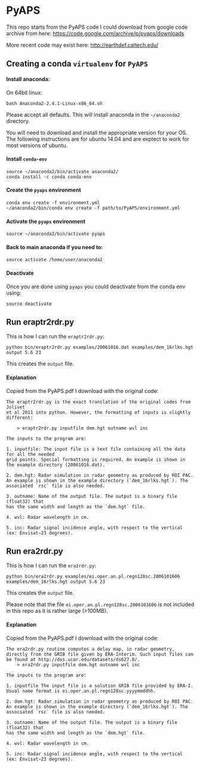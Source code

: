 # PyAPS 
This repo starts from the PyAPS code I could download from google code archive from here: https://code.google.com/archive/p/pyaps/downloads

More recent code may exist here: http://earthdef.caltech.edu/

## Creating a conda `virtualenv` for `PyAPS`

####  Install anaconda:

On 64bit linux:
    
    bash Anaconda2-2.4.1-Linux-x86_64.sh

Please accept all defaults. This will install anaconda in the `~/anaconda2` directory.
 
You will need to download and install the appropriate version for your OS. The following instructions are for ubuntu 14.04 and are exptect to work for most versions of ubuntu.

#### Install `conda-env`

    source ~/anaconda2/bin/activate anaconda2/
    conda install -c conda conda-env

#### Create the `pyaps` environment
    
    conda env create -f environment.yml
    ~/anaconda2/bin/conda env create -f path/to/PyAPS/environment.yml

#### Activate the `pyaps` environment

    source ~/anaconda2/bin/activate pyaps
    
#### Back to main anaconda if you need to:
    
    source activate /home/user/anaconda2
    
#### Deactivate
Once you are done using `pyaps` you could deactivate from the conda env using: 

    source deactivate

## Run eraptr2rdr.py

This is how I can run the `eraptr2rdr.py`: 

    python bin/eraptr2rdr.py examples/20061016.dat examples/dem_16rlks.hgt output 5.6 23
    
This creates the `output` file.

#### Explanation
Copied from the PyAPS.pdf I download with the original code:


    The eraptr2rdr.py is the exact translation of the original codes from Jolivet
    et al 2011 into python. However, the formatting of inputs is slightly different:
        
        > eraptr2rdr.py inputfile dem.hgt outname wvl inc
    
    The inputs to the program are:
    
    1. inputfile: The input file is a text file containing all the data for all the needed
    grid points. Special formatting is required. An example is shown in
    the example directory (20061016.dat).
    
    2. dem.hgt: Radar simulation in radar geometry as produced by ROI PAC.
    An example is shown in the example directory (`dem_16rlks.hgt`). The
    associated `rsc` file is also needed.
    
    3. outname: Name of the output file. The output is a binary file (float32) that
    has the same width and length as the `dem.hgt` file.
    
    4. wvl: Radar wavelength in cm.
    
    5. inc: Radar signal incidence angle, with respect to the vertical (ex: Envisat∼23 degrees).


## Run era2rdr.py

This is how I can run the `era2rdr.py`:

    python bin/era2rdr.py examples/ei.oper.an.pl.regn128sc.2006101606 examples/dem_16rlks.hgt output 5.6 23
    
This creates the `output` file.

Please note that the file `ei.oper.an.pl.regn128sc.2006101606` is not included in this repo as it is rather large (>100MB).

#### Explanation
Copied from the PyAPS.pdf I download with the original code:


    The era2rdr.py routine computes a delay map, in radar geometry, directly from the GRIB file given by ERA-Interim. Such input files can be found at http://dss.ucar.edu/datasets/ds627.0/.
        > era2rdr.py inputfile dem.hgt outname wvl inc
    
    The inputs to the program are:
    
    1. inputfile The input file is a solution GRIB file provided by ERA-I. Usual name format is ei.oper.an.pl.regn128sc.yyyymmddhh.
    
    2. dem.hgt: Radar simulation in radar geometry as produced by ROI PAC.
    An example is shown in the example directory (`dem_16rlks.hgt`). The
    associated `rsc` file is also needed.
    
    3. outname: Name of the output file. The output is a binary file (float32) that
    has the same width and length as the `dem.hgt` file.
    
    4. wvl: Radar wavelength in cm.
    
    5. inc: Radar signal incidence angle, with respect to the vertical (ex: Envisat∼23 degrees).



